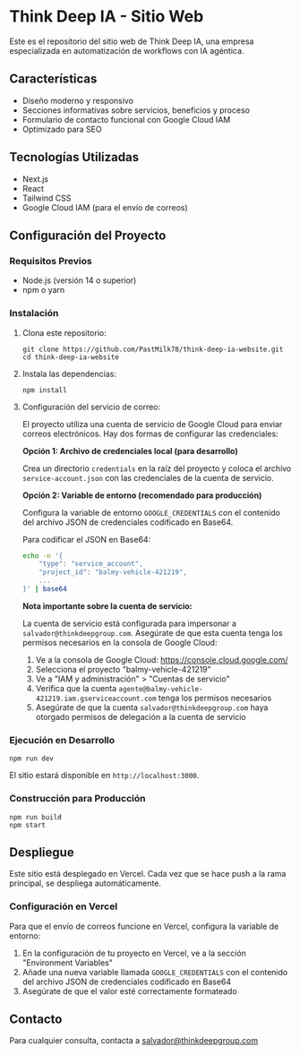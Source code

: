 # Think Deep IA - Sitio Web

Este es el repositorio del sitio web de Think Deep IA, una empresa especializada en automatización de workflows con IA agéntica.

## Características

- Diseño moderno y responsivo
- Secciones informativas sobre servicios, beneficios y proceso
- Formulario de contacto funcional con Google Cloud IAM
- Optimizado para SEO

## Tecnologías Utilizadas

- Next.js
- React
- Tailwind CSS
- Google Cloud IAM (para el envío de correos)

## Configuración del Proyecto

### Requisitos Previos

- Node.js (versión 14 o superior)
- npm o yarn

### Instalación

1. Clona este repositorio:
   ```
   git clone https://github.com/PastMilk78/think-deep-ia-website.git
   cd think-deep-ia-website
   ```

2. Instala las dependencias:
   ```
   npm install
   ```

3. Configuración del servicio de correo:
   
   El proyecto utiliza una cuenta de servicio de Google Cloud para enviar correos electrónicos. Hay dos formas de configurar las credenciales:

   **Opción 1: Archivo de credenciales local (para desarrollo)**
   
   Crea un directorio `credentials` en la raíz del proyecto y coloca el archivo `service-account.json` con las credenciales de la cuenta de servicio.

   **Opción 2: Variable de entorno (recomendado para producción)**
   
   Configura la variable de entorno `GOOGLE_CREDENTIALS` con el contenido del archivo JSON de credenciales codificado en Base64.

   Para codificar el JSON en Base64:
   ```bash
   echo -n '{
       "type": "service_account",
       "project_id": "balmy-vehicle-421219",
       ...
   }' | base64
   ```

   **Nota importante sobre la cuenta de servicio:**
   
   La cuenta de servicio está configurada para impersonar a `salvador@thinkdeepgroup.com`. Asegúrate de que esta cuenta tenga los permisos necesarios en la consola de Google Cloud:
   
   1. Ve a la consola de Google Cloud: https://console.cloud.google.com/
   2. Selecciona el proyecto "balmy-vehicle-421219"
   3. Ve a "IAM y administración" > "Cuentas de servicio"
   4. Verifica que la cuenta `agente@balmy-vehicle-421219.iam.gserviceaccount.com` tenga los permisos necesarios
   5. Asegúrate de que la cuenta `salvador@thinkdeepgroup.com` haya otorgado permisos de delegación a la cuenta de servicio

### Ejecución en Desarrollo

```
npm run dev
```

El sitio estará disponible en `http://localhost:3000`.

### Construcción para Producción

```
npm run build
npm start
```

## Despliegue

Este sitio está desplegado en Vercel. Cada vez que se hace push a la rama principal, se despliega automáticamente.

### Configuración en Vercel

Para que el envío de correos funcione en Vercel, configura la variable de entorno:

1. En la configuración de tu proyecto en Vercel, ve a la sección "Environment Variables"
2. Añade una nueva variable llamada `GOOGLE_CREDENTIALS` con el contenido del archivo JSON de credenciales codificado en Base64
3. Asegúrate de que el valor esté correctamente formateado

## Contacto

Para cualquier consulta, contacta a salvador@thinkdeepgroup.com 